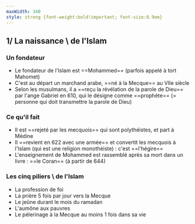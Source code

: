 ```yaml
---
maxWidth: 340
style: strong {font-weight:bold!important; font-size:0.9em}
---
```


## 1/ La naissance \\ de l'Islam

### **Un fondateur**
- Le fondateur de l'Islam est ==Mohammed== (parfois appelé à tort Mahomet)
- C'est au départ un marchand arabe, ==né à la Mecque== au VIIe siècle
- Selon les musulmans, il a ==reçu la révélation de la parole de Dieu== par l'ange Gabriel en 610, qui le désigne comme ==prophète== (= personne qui doit transmettre la parole de Dieu)

### **Ce qu'il fait**
- Il est ==rejeté par les mecquois== qui sont polythéistes, et part à Médine
- Il ==revient en 622 avec une armée== et convertit les mecquois à l'Islam (qui est une religion monothéiste) : c'est ==l'hégire==
- L'enseignement de Mohammed est rassemblé après sa mort dans un livre : ==le Coran== (à partir de 644)

### **Les cinq piliers \\ de l'Islam**
- La profession de foi
- La prière 5 fois par jour vers la Mecque
- Le jeûne durant le mois du ramadan
- L'aumône aux pauvres
- Le pélerinage à la Mecque au moins 1 fois dans sa vie
